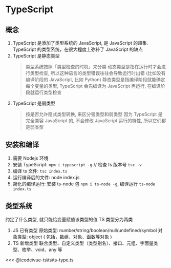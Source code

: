 # TypeScript

## 概念

1. TypeScript 是添加了类型系统的 JavaScript, 是 JavaScript 的超集. TypeScript 的类型系统，在很大程度上弥补了 JavaScript 的缺点
2. TypeScript 是静态类型
   > 类型系统按照「类型检查的时机」来分类
   > 动态类型是指在运行时才会进行类型检查, 所以这种语言的类型错误往往会导致运行时出错 (比如没有编译阶段的 JavaScript, 比如 Python)
   > 静态类型是指编译阶段就能确定每个变量的类型, TypeScript 会先编译为 JavaScript 再运行, 在编译阶段就运行类型检查
3. TypeScript 是弱类型
   > 按是否允许隐式类型转换, 来区分强类型和弱类型
   > 因为 TypeScript 是完全兼容 JavaScript 的, 不会修改 JavaScript 运行的特性, 所以它们都是弱类型

## 安装和编译

1. 需要 Nodejs 环境
2. 安装 TypeScript: `npm i typescript -g` // 检查 ts 版本号 `tsc -v`
3. 编译 ts 文件: `tsc index.ts`
4. 运行编译后的文件: node index.js
5. 简化的编译运行: 安装 ts-node 包 `npm i ts-node -g`, 编译运行 `ts-node index.ts`

## 类型系统

约定了什么类型, 就只能给变量赋值该类型的值
TS 类型分为两类

1. JS 已有类型
   原始类型: number/string/boolean/null/undefined/symbol
   对象类型: object ( 包括，数组、对象、函数等对象 )
2. TS 新增类型
   联合类型、自定义类型（类型别名）、接口、元组、字面量类型、枚举、void、any 等

<<< @\code\vue-ts\ts\ts-type.ts
